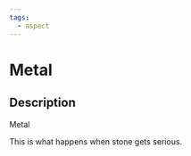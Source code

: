 ```yaml
---
tags:
  - aspect
---
```


# Metal

## Description
Metal

This is what happens when stone gets serious.